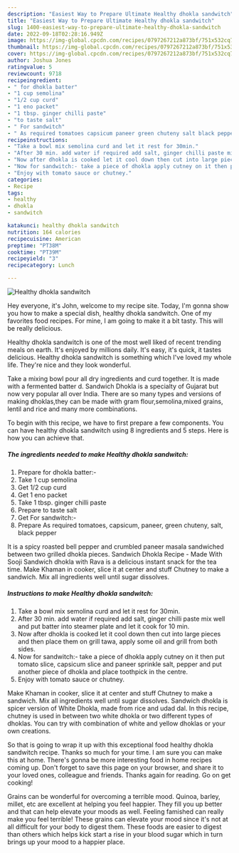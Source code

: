```yaml
---
description: "Easiest Way to Prepare Ultimate Healthy dhokla sandwitch"
title: "Easiest Way to Prepare Ultimate Healthy dhokla sandwitch"
slug: 1400-easiest-way-to-prepare-ultimate-healthy-dhokla-sandwitch
date: 2022-09-18T02:28:16.949Z
image: https://img-global.cpcdn.com/recipes/0797267212a873bf/751x532cq70/healthy-dhokla-sandwitch-recipe-main-photo.jpg
thumbnail: https://img-global.cpcdn.com/recipes/0797267212a873bf/751x532cq70/healthy-dhokla-sandwitch-recipe-main-photo.jpg
cover: https://img-global.cpcdn.com/recipes/0797267212a873bf/751x532cq70/healthy-dhokla-sandwitch-recipe-main-photo.jpg
author: Joshua Jones
ratingvalue: 5
reviewcount: 9718
recipeingredient:
- " for dhokla batter"
- "1 cup semolina"
- "1/2 cup curd"
- "1 eno packet"
- "1 tbsp. ginger chilli paste"
- "to taste salt"
- " For sandwitch"
- " As required tomatoes capsicum paneer green chuteny salt black pepper"
recipeinstructions:
- "Take a bowl mix semolina curd and let it rest for 30min."
- "After 30 min. add water if required add salt, ginger chilli paste mix well and put batter into steamer plate and let it cook for 10 min."
- "Now after dhokla is cooked let it cool down then cut into large pieces and then place them on grill tawa, apply some oil and grill from both sides."
- "Now for sandwitch:- take a piece of dhokla apply cutney on it then put tomato slice, capsicum slice and paneer sprinkle salt, pepper and put another piece of dhokla and place toothpick in the centre."
- "Enjoy with tomato sauce or chutney."
categories:
- Recipe
tags:
- healthy
- dhokla
- sandwitch

katakunci: healthy dhokla sandwitch 
nutrition: 164 calories
recipecuisine: American
preptime: "PT38M"
cooktime: "PT39M"
recipeyield: "3"
recipecategory: Lunch

---
```



![Healthy dhokla sandwitch](https://img-global.cpcdn.com/recipes/0797267212a873bf/751x532cq70/healthy-dhokla-sandwitch-recipe-main-photo.jpg)

Hey everyone, it's John, welcome to my recipe site. Today, I'm gonna show you how to make a special dish, healthy dhokla sandwitch. One of my favorites food recipes. For mine, I am going to make it a bit tasty. This will be really delicious.

Healthy dhokla sandwitch is one of the most well liked of recent trending meals on earth. It's enjoyed by millions daily. It's easy, it's quick, it tastes delicious. Healthy dhokla sandwitch is something which I've loved my whole life. They're nice and they look wonderful.

Take a mixing bowl pour all dry ingredients and curd together. It is made with a fermented batter d. Sandwich Dhokla is a specialty of Gujarat but now very popular all over India. There are so many types and versions of making dhoklas,they can be made with gram flour,semolina,mixed grains, lentil and rice and many more combinations.


To begin with this recipe, we have to first prepare a few components. You can have healthy dhokla sandwitch using 8 ingredients and 5 steps. Here is how you can achieve that.

<!--inarticleads1-->

##### The ingredients needed to make Healthy dhokla sandwitch:

1. Prepare  for dhokla batter:-
1. Take 1 cup semolina
1. Get 1/2 cup curd
1. Get 1 eno packet
1. Take 1 tbsp. ginger chilli paste
1. Prepare to taste salt
1. Get  For sandwitch:-
1. Prepare  As required tomatoes, capsicum, paneer, green chuteny, salt, black pepper


It is a spicy roasted bell pepper and crumbled paneer masala sandwiched between two grilled dhokla pieces. Sandwich Dhokla Recipe - Made With Sooji Sandwich dhokla with Rava is a delicious instant snack for the tea time. Make Khaman in cooker, slice it at center and stuff Chutney to make a sandwich. Mix all ingredients well until sugar dissolves. 

<!--inarticleads2-->

##### Instructions to make Healthy dhokla sandwitch:

1. Take a bowl mix semolina curd and let it rest for 30min.
1. After 30 min. add water if required add salt, ginger chilli paste mix well and put batter into steamer plate and let it cook for 10 min.
1. Now after dhokla is cooked let it cool down then cut into large pieces and then place them on grill tawa, apply some oil and grill from both sides.
1. Now for sandwitch:- take a piece of dhokla apply cutney on it then put tomato slice, capsicum slice and paneer sprinkle salt, pepper and put another piece of dhokla and place toothpick in the centre.
1. Enjoy with tomato sauce or chutney.


Make Khaman in cooker, slice it at center and stuff Chutney to make a sandwich. Mix all ingredients well until sugar dissolves. Sandwich dhokla is spicer version of White Dhokla, made from rice and udad dal. In this recipe, chutney is used in between two white dhokla or two different types of dhoklas. You can try with combination of white and yellow dhoklas or your own creations. 

So that is going to wrap it up with this exceptional food healthy dhokla sandwitch recipe. Thanks so much for your time. I am sure you can make this at home. There's gonna be more interesting food in home recipes coming up. Don't forget to save this page on your browser, and share it to your loved ones, colleague and friends. Thanks again for reading. Go on get cooking!

Grains can be wonderful for overcoming a terrible mood. Quinoa, barley, millet, etc are excellent at helping you feel happier. They fill you up better and that can help elevate your moods as well. Feeling famished can really make you feel terrible! These grains can elevate your mood since it's not at all difficult for your body to digest them. These foods are easier to digest than others which helps kick start a rise in your blood sugar which in turn brings up your mood to a happier place.
